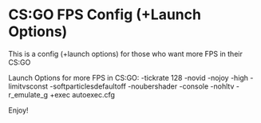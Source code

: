 # CS:GO FPS Config (+Launch Options)

This is a config (+launch options) for those who want more FPS in their CS:GO

Launch Options for more FPS in CS:GO:
-tickrate 128 -novid -nojoy -high -limitvsconst -softparticlesdefaultoff -noubershader -console -nohltv -r_emulate_g +exec autoexec.cfg

Enjoy!
